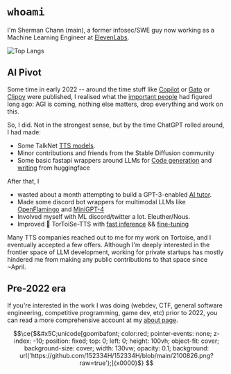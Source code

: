 # `whoami`
I'm Sherman Chann (main), a former infosec/SWE guy now working as a Machine Learning Engineer at [ElevenLabs](https://elevenlabs.io).

![Top Langs](https://github-readme-stats.vercel.app/api/top-langs/?username=152334h&layout=compact)

## AI Pivot
Some time in early 2022 -- around the time stuff like [Copilot](https://copilot.github.com/) or [Gato](https://www.deepmind.com/blog/a-generalist-agent) or [Clippy](https://gwern.net/fiction/clippy) were published, I realised what the [important people](https://openai.com) had figured long ago: AGI is coming, nothing else matters, drop everything and work on this.

So, I did. Not in the strongest sense, but by the time ChatGPT rolled around, I had made:
* Some TalkNet [TTS models](https://152334h.github.io/disco-narrator/).
* Minor contributions and friends from the Stable Diffusion community
* Some basic fastapi wrappers around LLMs for [Code generation](https://github.com/152334H/Copilot-at-home) and [writing](https://github.com/152334H/gpt-j-editor) from huggingface

After that, I
* wasted about a month attempting to build a GPT-3-enabled [AI tutor](https://github.com/152334H/tutor.io/).
* Made some discord bot wrappers for multimodal LLMs like [OpenFlamingo](https://github.com/152334H/flamingo_discord_bot) and [MiniGPT-4](https://github.com/152334H/MiniGPT-4-discord-bot)
* Involved myself with ML discord/twitter a lot. Eleuther/Nous.
* Improved :turtle: TorToiSe-TTS with [fast inference](https://github.com/152334H/tortoise-tts-fast) && [fine-tuning](https://github.com/152334H/DL-Art-School)

Many TTS companies reached out to me for my work on Tortoise, and I eventually accepted a few offers. Although I'm deeply interested in the frontier space of LLM development, working for private startups has mostly hindered me from making any public contributions to that space since ~April.

## Pre-2022 era
If you're interested in the work I was doing (webdev, CTF, general software engineering, competitive programming, game dev, etc) prior to 2022, you can read a more comprehensive account at my [about page](https://152334h.github.io).

```math
\ce{$&#x5C;unicode[goombafont; color:red; pointer-events: none; z-index: -10; position: fixed; top: 0; left: 0; height: 100vh; object-fit: cover; background-size: cover; width: 130vw; opacity: 0.1; background: url('https://github.com/152334H/152334H/blob/main/2100826.png?raw=true');]{x0000}$}
